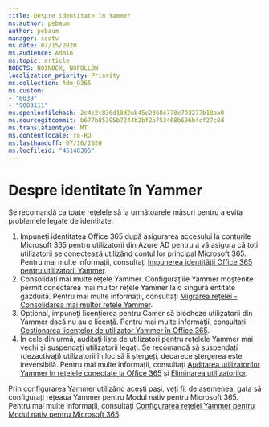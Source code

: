 ```yaml
---
title: Despre identitate în Yammer
ms.author: pebaum
author: pebaum
manager: scotv
ms.date: 07/15/2020
ms.audience: Admin
ms.topic: article
ROBOTS: NOINDEX, NOFOLLOW
localization_priority: Priority
ms.collection: Adm_O365
ms.custom:
- "6039"
- "9003111"
ms.openlocfilehash: 2c4c2c836d18d2ab45e2368e778c793277b18aa0
ms.sourcegitcommit: b677b85395b7244b2bf2b753468b696b4cf27c8d
ms.translationtype: MT
ms.contentlocale: ro-RO
ms.lasthandoff: 07/16/2020
ms.locfileid: "45148305"
---
```

# <a name="about-identity-in-yammer"></a>Despre identitate în Yammer

Se recomandă ca toate rețelele să ia următoarele măsuri pentru a evita problemele legate de identitate:

1. Impuneți identitatea Office 365 după asigurarea accesului la conturile Microsoft 365 pentru utilizatorii din Azure AD pentru a vă asigura că toți utilizatorii se conectează utilizând contul lor principal Microsoft 365. Pentru mai multe informații, consultați [Impunerea identității Office 365 pentru utilizatorii Yammer](https://docs.microsoft.com/yammer/configure-your-yammer-network/enforce-office-365-identity).
2. Consolidați mai multe rețele Yammer. Configurațiile Yammer moștenite permit conectarea mai multor rețele Yammer la o singură entitate găzduită. Pentru mai multe informații, consultați [Migrarea rețelei - Consolidarea mai multor rețele Yammer](https://docs.microsoft.com/yammer/configure-your-yammer-network/consolidate-multiple-yammer-networks).
3. Opțional, impuneți licențierea pentru Camer să blocheze utilizatorii din Yammer dacă nu au o licență. Pentru mai multe informații, consultați [Gestionarea licențelor de utilizator Yammer în Office 365](https://docs.microsoft.com/yammer/manage-yammer-users/manage-yammer-licenses-in-office-365).
4. În cele din urmă, auditați lista de utilizatori pentru rețelele Yammer mai vechi și suspendați utilizatorii legați. Se recomandă să suspendați (dezactivați) utilizatorii în loc să îi ștergeți, deoarece ștergerea este ireversibilă. Pentru mai multe informații, consultați [Auditarea utilizatorilor Yammer în rețelele conectate la Office 365](https://docs.microsoft.com/yammer/manage-yammer-users/audit-users-connected-to-office-365) și [Eliminarea utilizatorilor](https://docs.microsoft.com/yammer/manage-yammer-users/add-block-or-remove-users#remove-users).

Prin configurarea Yammer utilizând acești pași, veți fi, de asemenea, gata să configurați rețeaua Yammer pentru Modul nativ pentru Microsoft 365. Pentru mai multe informații, consultați [Configurarea rețelei Yammer pentru Modul nativ pentru Microsoft 365](https://docs.microsoft.com/yammer/configure-your-yammer-network/native-mode).